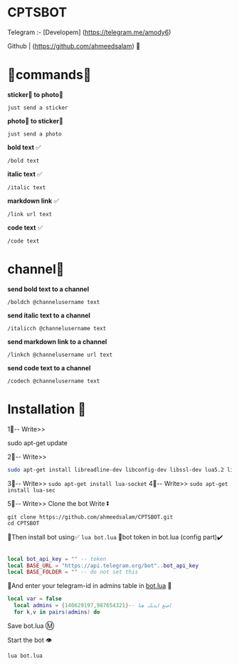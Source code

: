 # CPTSBOT

Telegram :- 
[Developem] (https://telegram.me/amody6)

Github | (https://github.com/ahmeedsalam) 👮
# 🔸commands🔹

 **sticker🏰 to photo🌄**

`just send a sticker`

 **photo🌄 to sticker🏰**

`just send a photo`

  **bold text** ✅

`/bold text`

 **italic text** ✅

`/italic text`

 **markdown link** ✅

`/link url text`

**code text** ✅

`/code text`

# channel📣

 **send bold text to a channel**

`/boldch @channelusername text`

 **send italic text to a channel**

`/italicch @channelusername text`

 **send markdown link to a channel**

`/linkch @channelusername url text`

**send code text to a channel**

`/codech @channelusername text`

# Installation 🔌

1⃣-- Write>>

sudo apt-get update

2⃣-- Write>>

```bash
sudo apt-get install libreadline-dev libconfig-dev libssl-dev lua5.2 liblua5.2-dev libevent-dev make unzip git redis-server g++ libjansson-dev libpython-dev expat libexpat1-dev
```
3⃣-- Write>>
`sudo apt-get install lua-socket` 
4⃣-- Write>>
`sudo apt-get install lua-sec`

5⃣-- Write>> Clone the bot Write ⏬
```
git clone https://github.com/ahmeedsalam/CPTSBOT.git
cd CPTSBOT

```

🚸Then install bot using✅
`lua bot.lua`
👮bot token in bot.lua (config part)✔️

```lua

local bot_api_key = "" -- token
local BASE_URL = "https://api.telegram.org/bot"..bot_api_key
local BASE_FOLDER = "" -- do not set this
```
🔰And enter your telegram-id in admins table in [bot.lua](https://github.com/Imandaneshi/file-manager-bot/blob/master/bot.lua#L19) 💠

```lua
local var = false
  local admins = {140629197,987654321}-- اضع ايديك هنا
  for k,v in pairs(admins) do

```
Save bot.lua Ⓜ️

Start the bot 👁

`lua bot.lua`

